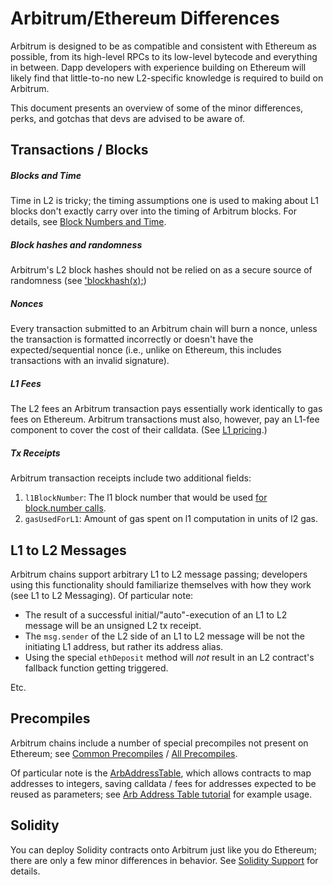 # Arbitrum/Ethereum Differences

Arbitrum is designed to be as compatible and consistent with Ethereum as possible, from its high-level RPCs to its low-level bytecode and everything in between. Dapp developers with experience building on Ethereum will likely find that little-to-no new L2-specific knowledge is required to build on Arbitrum.

This document presents an overview of some of the minor differences, perks, and gotchas that devs are advised to be aware of.

## Transactions / Blocks

##### Blocks and Time

Time in L2 is tricky; the timing assumptions one is used to making about L1 blocks don't exactly carry over into the timing of Arbitrum blocks. For details, see [Block Numbers and Time](time).

##### Block hashes and randomness

Arbitrum's L2 block hashes should not be relied on as a secure source of randomness (see ['blockhash(x);](solidity-support))

##### Nonces

Every transaction submitted to an Arbitrum chain will burn a nonce, unless the transaction is formatted incorrectly or doesn't have the expected/sequential nonce (i.e., unlike on Ethereum, this includes transactions with an invalid signature).

##### L1 Fees

The L2 fees an Arbitrum transaction pays essentially work identically to gas fees on Ethereum. Arbitrum transactions must also, however, pay an L1-fee component to cover the cost of their calldata. (See [L1 pricing](l1-pricing).)

##### Tx Receipts

Arbitrum transaction receipts include two additional fields:

1. `l1BlockNumber`: The l1 block number that would be used [for block.number calls](time).
1. `gasUsedForL1`: Amount of gas spent on l1 computation in units of l2 gas.

## L1 to L2 Messages

Arbitrum chains support arbitrary L1 to L2 message passing; developers using this functionality should familiarize themselves with how they work (see L1 to L2 Messaging). Of particular note:

- The result of a successful initial/"auto"-execution of an L1 to L2 message will be an unsigned L2 tx receipt.
- The `msg.sender` of the L2 side of an L1 to L2 message will be not the initiating L1 address, but rather its address alias.
- Using the special `ethDeposit` method will _not_ result in an L2 contract's fallback function getting triggered.

Etc.

## Precompiles

Arbitrum chains include a number of special precompiles not present on Ethereum; see [Common Precompiles](common-precomiles) / [All Precompiles](precompiles).

Of particular note is the [ArbAddressTable](ArbAddressTable), which allows contracts to map addresses to integers, saving calldata / fees for addresses expected to be reused as parameters; see [Arb Address Table tutorial](https://github.com/OffchainLabs/arbitrum-tutorials/tree/master/packages/address-table) for example usage.

## Solidity

You can deploy Solidity contracts onto Arbitrum just like you do Ethereum; there are only a few minor differences in behavior. See [Solidity Support](solidity-support) for details.
